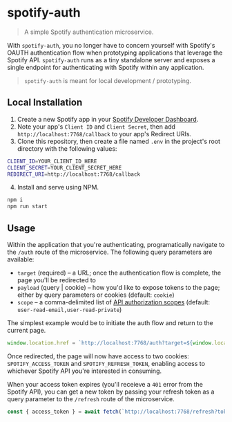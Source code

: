 # spotify-auth
> A simple Spotify authentication microservice.

With `spotify-auth`, you no longer have to concern yourself with Spotify's OAUTH authentication flow when prototyping applications that leverage the Spotify API. `spotify-auth` runs as a tiny standalone server and exposes a single endpoint for authenticating with Spotify within any application.

> `spotify-auth` is meant for local development / prototyping. 

## Local Installation

1. Create a new Spotify app in your [Spotify Developer Dashboard](https://developer.spotify.com/dashboard/).
2. Note your app's `Client ID` and `Client Secret`, then add `http://localhost:7768/callback` to your app's Redirect URIs. 
3. Clone this repository, then create a file named `.env` in the project's root directory with the following values:

```bash
CLIENT_ID=YOUR_CLIENT_ID_HERE
CLIENT_SECRET=YOUR_CLIENT_SECRET_HERE
REDIRECT_URI=http://localhost:7768/callback
```

4. Install and serve using NPM.

```bash
npm i
npm run start
```

## Usage

Within the application that you're authenticating, programatically navigate to the `/auth` route of the microservice. The following query parameters are available:

* `target` (required) – a URL; once the authentication flow is complete, the page you'll be redirected to
* `payload` (query | cookie) – how you'd like to expose tokens to the page; either by query parameters or cookies (default: `cookie`)
* `scope` – a comma-delimited list of [API authorization scopes](https://developer.spotify.com/documentation/general/guides/scopes/) (default: `user-read-email,user-read-private`)

The simplest example would be to initiate the auth flow and return to the current page.
```javascript
window.location.href = `http://localhost:7768/auth?target=${window.location.href}`
```
Once redirected, the page will now have access to two cookies: `SPOTIFY_ACCESS_TOKEN` and `SPOTIFY_REFRESH_TOKEN`, enabling access to whichever Spotify API you're interested in consuming. 

When your access token expires (you'll receieve a `401` error from the Spotify API), you can get a new token by passing your refresh token as a query parameter to the `/refresh` route of the microservice. 

```javascript
const { access_token } = await fetch(`http://localhost:7768/refresh?token=${yourRefreshToken}`).then(res => res.json())
```